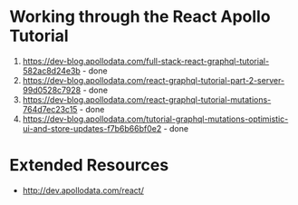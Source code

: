 # Working through the React Apollo Tutorial

1. https://dev-blog.apollodata.com/full-stack-react-graphql-tutorial-582ac8d24e3b - done
2. https://dev-blog.apollodata.com/react-graphql-tutorial-part-2-server-99d0528c7928 - done
3. https://dev-blog.apollodata.com/react-graphql-tutorial-mutations-764d7ec23c15 - done
4. https://dev-blog.apollodata.com/tutorial-graphql-mutations-optimistic-ui-and-store-updates-f7b6b66bf0e2 - done

# Extended Resources
- http://dev.apollodata.com/react/